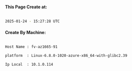 
   
#### This Page Create at:

```bash

2025-01-24 - 15:27:28 UTC

```

#### Create By Machine:

```bash

Host Name : fv-az1665-91

platform  : Linux-6.8.0-1020-azure-x86_64-with-glibc2.39

Ip Local  : 10.1.0.114

```

